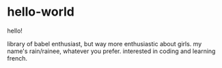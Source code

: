 # hello-world
hello!

library of babel enthusiast, but way more enthusiastic about girls. my name's rain/rainee, whatever you prefer. 
interested in coding and learning french.
